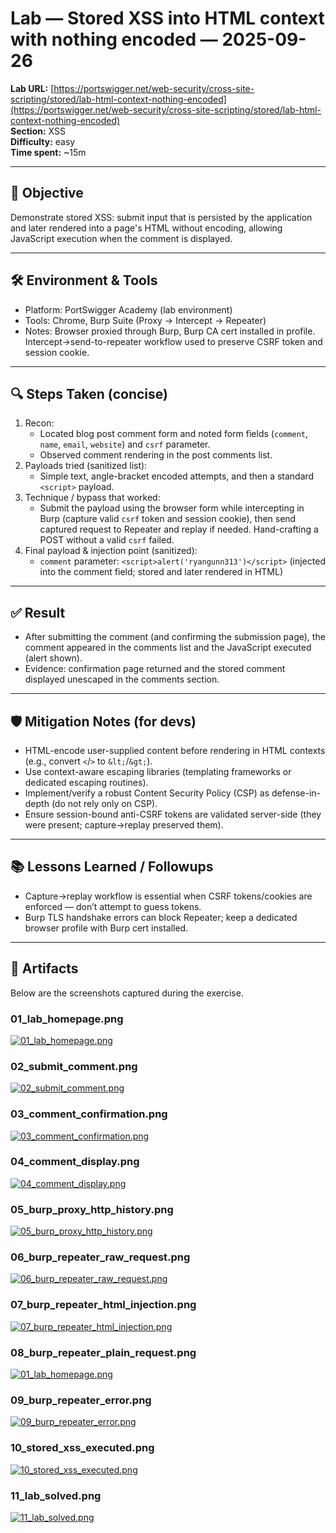 # Lab — Stored XSS into HTML context with nothing encoded — 2025-09-26
**Lab URL:** [https://portswigger.net/web-security/cross-site-scripting/stored/lab-html-context-nothing-encoded](https://portswigger.net/web-security/cross-site-scripting/stored/lab-html-context-nothing-encoded)  
**Section:** XSS  
**Difficulty:** easy  
**Time spent:** ~15m

---

## 🎯 Objective
Demonstrate stored XSS: submit input that is persisted by the application and later rendered into a page's HTML without encoding, allowing JavaScript execution when the comment is displayed.

---

## 🛠️ Environment & Tools
- Platform: PortSwigger Academy (lab environment)  
- Tools: Chrome, Burp Suite (Proxy → Intercept → Repeater)  
- Notes: Browser proxied through Burp, Burp CA cert installed in profile. Intercept→send-to-repeater workflow used to preserve CSRF token and session cookie.

---

## 🔍 Steps Taken (concise)
1. Recon:
   - Located blog post comment form and noted form fields (`comment`, `name`, `email`, `website`) and `csrf` parameter.
   - Observed comment rendering in the post comments list.
2. Payloads tried (sanitized list):
   - Simple text, angle-bracket encoded attempts, and then a standard `<script>` payload.
3. Technique / bypass that worked:
   - Submit the payload using the browser form while intercepting in Burp (capture valid `csrf` token and session cookie), then send captured request to Repeater and replay if needed. Hand-crafting a POST without a valid `csrf` failed.
4. Final payload & injection point (sanitized):
   - `comment` parameter: `<script>alert('ryangunn313')</script>` (injected into the comment field; stored and later rendered in HTML)

---

## ✅ Result
- After submitting the comment (and confirming the submission page), the comment appeared in the comments list and the JavaScript executed (alert shown).  
- Evidence: confirmation page returned and the stored comment displayed unescaped in the comments section.

---

## 🛡️ Mitigation Notes (for devs)
- HTML-encode user-supplied content before rendering in HTML contexts (e.g., convert `<`/`>` to `&lt;`/`&gt;`).  
- Use context-aware escaping libraries (templating frameworks or dedicated escaping routines).  
- Implement/verify a robust Content Security Policy (CSP) as defense-in-depth (do not rely only on CSP).  
- Ensure session-bound anti-CSRF tokens are validated server-side (they were present; capture→replay preserved them).

---

## 📚 Lessons Learned / Followups
- Capture→replay workflow is essential when CSRF tokens/cookies are enforced — don’t attempt to guess tokens.  
- Burp TLS handshake errors can block Repeater; keep a dedicated browser profile with Burp cert installed.  

---

## 📂 Artifacts
Below are the screenshots captured during the exercise.


### 01_lab_homepage.png

[![01_lab_homepage.png](evidence/01_lab_homepage.png)](evidence/01_lab_homepage.png)

### 02_submit_comment.png

[![02_submit_comment.png](evidence/02_submit_comment.png)](evidence/02_submit_comment.png)

### 03_comment_confirmation.png

[![03_comment_confirmation.png](evidence/03_comment_confirmation.png)](evidence/03_comment_confirmation.png)

### 04_comment_display.png

[![04_comment_display.png](evidence/04_comment_display.png)](evidence/04_comment_display.png)

### 05_burp_proxy_http_history.png

[![05_burp_proxy_http_history.png](evidence/05_burp_proxy_http_history.png)](evidence/05_burp_proxy_http_history.png)

### 06_burp_repeater_raw_request.png

[![06_burp_repeater_raw_request.png](evidence/06_burp_repeater_raw_request.png)](evidence/06_burp_repeater_raw_request.png)

### 07_burp_repeater_html_injection.png

[![07_burp_repeater_html_injection.png](evidence/07_burp_repeater_html_injection.png)](evidence/07_burp_repeater_html_injection.png)

### 08_burp_repeater_plain_request.png

[![01_lab_homepage.png](evidence/08_burp_repeater_plain_request.png)](evidence/08_burp_repeater_plain_request.png)

### 09_burp_repeater_error.png

[![09_burp_repeater_error.png](evidence/09_burp_repeater_error.png)](evidence/09_burp_repeater_error.png)

### 10_stored_xss_executed.png

[![10_stored_xss_executed.png](evidence/10_stored_xss_executed.png)](evidence/10_stored_xss_executed.png)

### 11_lab_solved.png

[![11_lab_solved.png](evidence/11_lab_solved.png)](evidence/11_lab_solved.png)